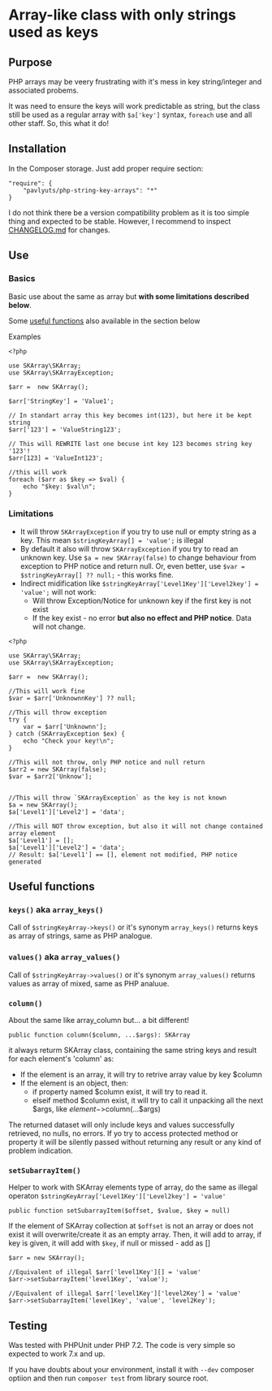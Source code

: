 # Array-like class with only strings used as keys
## Purpose
PHP arrays may be veery frustrating with it's mess in key string/integer and associated probems.

It was need to ensure the keys will work predictable as string, but the class still be used as a regular array with `$a['key']` syntax, `foreach` use and all other staff. So, this what it do!

## Installation
In the Composer storage. Just add proper require section:

    "require": {
        "pavlyuts/php-string-key-arrays": "*"
    }
    
I do not think there be a version compatibility problem as it is too simple thing and expected to be stable. However, I recommend to inspect [CHANGELOG.md](https://github.com/pavlyuts/php-string-key-arrays/blob/main/CHANGELOG.md) for changes.

## Use
### Basics
Basic use about the same as array but **with some limitations described below**.

Some [useful functions](#useful-functions) also available in the section below

Examples
```
<?php

use SKArray\SKArray;
use SKArray\SKArrayException;

$arr =  new SKArray();

$arr['StringKey'] = 'Value1';

// In standart array this key becomes int(123), but here it be kept string 
$arr['123'] = 'ValueString123';

// This will REWRITE last one becuse int key 123 becomes string key '123'!
$arr[123] = 'ValueInt123';

//this will work
foreach ($arr as $key => $val) {
    echo "$key: $val\n";
}
```
### Limitations
- It will throw `SKArrayException` if you try to use null or empty string as a key. This mean `$stringKeyArray[] = 'value';` is illegal
- By default it also will throw `SKArrayException` if you try to read an unknown key. Use `$a = new SKArray(false)` to change behaviour from exception to PHP notice and return null. Or, even better, use `$var = $stringKeyArray[] ?? null;` - this works fine.
- Indirect midification like `$stringKeyArray['Level1Key']['Level2key'] = 'value';` will not work:
  - Will throw Exception/Notice for unknown key if the first key is not exist
  - If the key exist - no error **but also no effect and PHP notice**. Data will not change.

```
<?php

use SKArray\SKArray;
use SKArray\SKArrayException;

$arr =  new SKArray();

//This will work fine
$var = $arr['UnknownnKey'] ?? null;

//This will throw exception
try {
    var = $arr['Unknownn'];
} catch (SKArrayException $ex) {
    echo "Check your key!\n";
}

//This will not throw, only PHP notice and null return
$arr2 = new SKArray(false);
$var = $arr2['Unknow'];


//This will throw `SKArrayException` as the key is not known
$a = new SKArray();
$a['Level1']['Level2'] = 'data';

//This will NOT throw exception, but also it will not change contained array element
$a['Level1'] = [];
$a['Level1']['Level2'] = 'data';
// Result: $a['Level1'] == [], element not modified, PHP notice generated
```
## Useful functions
### `keys()` aka `array_keys()`
Call of `$stringKeyArray->keys()` or it's synonym `array_keys()` returns keys as array of strings, same as PHP analogue.
### `values()` aka `array_values()`
Call of `$stringKeyArray->values()` or it's synonym `array_values()` returns values as array of mixed, same as PHP analuue.
### `column()`
 About the same like array_column but... a bit different!
```
public function column($column, ...$args): SKArray
```
it always returm SKArray class, containing the same string keys and result for each element's 'column' as:
- If the element is an array, it will try to retrive array value by key $column
- If the element is an object, then:
  - if property named $column exist, it will try to read it.
  - elseif method $column exist, it will try to call it unpacking all the next $args, like $element->$column(...$args)

The returned dataset will only include keys and values successfully retrieved, no nulls, no errors. If yo try to access protected method or property it will be silently passed without returning any result or any kind of problem indication. 

### `setSubarrayItem()`
Helper to work with SKArray elements type of array, do the same as illegal operaton `$stringKeyArray['Level1Key']['Level2key'] = 'value'`
```
public function setSubarrayItem($offset, $value, $key = null)
```
If the element of SKArray collection at `$offset` is not an array or does not exist it will overwrite/create it as an empty array.
Then, it will add to array, if key is given, it will add with `$key`, if null or missed - add as []
```
$arr = new SKArray();

//Equivalent of illegal $arr['level1Key'][] = 'value'
$arr->setSubarrayItem('level1Key', 'value');

//Equivalent of illegal $arr['level1Key']['level2Key'] = 'value'
$arr->setSubarrayItem('level1Key', 'value', 'level2Key');
``` 
## Testing
Was tested with PHPUnit under PHP 7.2. The code is very simple so expected to work 7.x and up.

If you have doubts about your environment, install it with `--dev` composer optiion and then run `composer test` from library source root.
